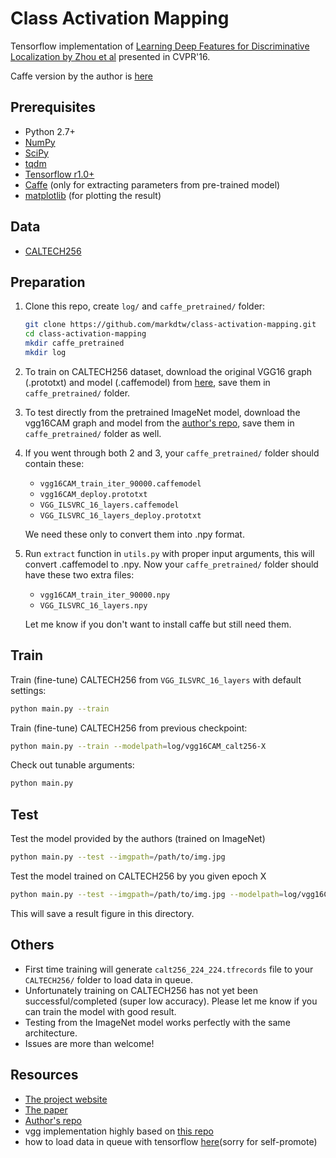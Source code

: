 # Class Activation Mapping
Tensorflow implementation of [Learning Deep Features for Discriminative Localization by Zhou et al](http://cnnlocalization.csail.mit.edu/Zhou_Learning_Deep_Features_CVPR_2016_paper.pdf) presented in CVPR'16.

Caffe version by the author is [here](https://github.com/metalbubble/CAM)

## Prerequisites
- Python 2.7+
- [NumPy](http://www.numpy.org/)
- [SciPy](https://www.scipy.org/)
- [tqdm](https://pypi.python.org/pypi/tqdm)
- [Tensorflow r1.0+](https://www.tensorflow.org/install/)
- [Caffe](https://github.com/bvlc/caffe) (only for extracting parameters from pre-trained model)
- [matplotlib](https://matplotlib.org/index.html) (for plotting the result)


## Data
- [CALTECH256](http://www.vision.caltech.edu/Image_Datasets/Caltech256/)


## Preparation
1. Clone this repo, create `log/` and `caffe_pretrained/` folder:
    ```bash
    git clone https://github.com/markdtw/class-activation-mapping.git
    cd class-activation-mapping
    mkdir caffe_pretrained
    mkdir log
    ```
2. To train on CALTECH256 dataset, download the original VGG16 graph (.prototxt) and model (.caffemodel) from [here](https://gist.github.com/ksimonyan/211839e770f7b538e2d8), save them in `caffe_pretrained/` folder.

3. To test directly from the pretrained ImageNet model, download the vgg16CAM graph and model from the [author's repo](https://github.com/metalbubble/CAM), save them in `caffe_pretrained/` folder as well.

4. If you went through both 2 and 3, your `caffe_pretrained/` folder should contain these:
    - `vgg16CAM_train_iter_90000.caffemodel`
    - `vgg16CAM_deploy.prototxt`
    - `VGG_ILSVRC_16_layers.caffemodel`
    - `VGG_ILSVRC_16_layers_deploy.prototxt`
    
    We need these only to convert them into .npy format.

5. Run `extract` function in `utils.py` with proper input arguments, this will convert .caffemodel to .npy. Now your `caffe_pretrained/` folder should have these two extra files:
    - `vgg16CAM_train_iter_90000.npy`
    - `VGG_ILSVRC_16_layers.npy`
    
    Let me know if you don't want to install caffe but still need them.


## Train
Train (fine-tune) CALTECH256 from `VGG_ILSVRC_16_layers` with default settings:
```bash
python main.py --train
```
Train (fine-tune) CALTECH256 from previous checkpoint:
```bash
python main.py --train --modelpath=log/vgg16CAM_calt256-X
```
Check out tunable arguments:
```bash
python main.py
```

## Test
Test the model provided by the authors (trained on ImageNet)
```bash
python main.py --test --imgpath=/path/to/img.jpg
```
Test the model trained on CALTECH256 by you given epoch X
```bash
python main.py --test --imgpath=/path/to/img.jpg --modelpath=log/vgg16CAM_calt256-X
```
This will save a result figure in this directory.


## Others
- First time training will generate `calt256_224_224.tfrecords` file to your `CALTECH256/` folder to load data in queue.
- Unfortunately training on CALTECH256 has not yet been successful/completed (super low accuracy). Please let me know if you can train the model with good result.
- Testing from the ImageNet model works perfectly with the same architecture.
- Issues are more than welcome!


## Resources
- [The project website](http://cnnlocalization.csail.mit.edu/)
- [The paper](http://cnnlocalization.csail.mit.edu/Zhou_Learning_Deep_Features_CVPR_2016_paper.pdf)
- [Author's repo](https://github.com/metalbubble/CAM)
- vgg implementation highly based on [this repo](https://github.com/machrisaa/tensorflow-vgg)
- how to load data in queue with tensorflow [here](https://github.com/markdtw/tensorflow-queue-example)(sorry for self-promote)

